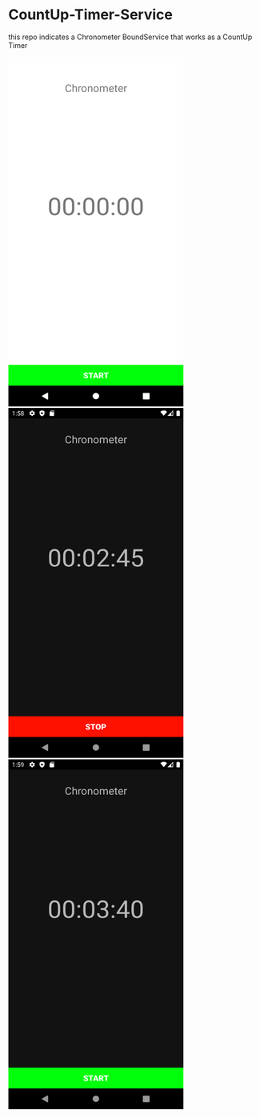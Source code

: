 # CountUp-Timer-Service
this repo indicates a Chronometer BoundService that works as a CountUp Timer

<a href="url"><img src="https://github.com/MortezaNedaei/CountUp-Timer-Service/blob/master/art/light.png" width="350" height="700"></a>
<a href="url"><img src="https://github.com/MortezaNedaei/CountUp-Timer-Service/blob/master/art/dark1.png" width="350" height="700"></a>
<a href="url"><img src="https://github.com/MortezaNedaei/CountUp-Timer-Service/blob/master/art/dark2.png" width="350" height="700"></a>

